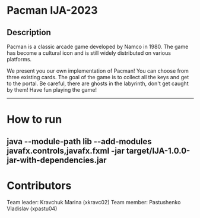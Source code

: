 # Pacman IJA-2023
## Description
Pacman is a classic arcade game developed by Namco in 1980. The game has become a cultural icon and is still widely distributed on various platforms. 

We present you our own implementation of Pacman! You can choose from three existing cards. The goal of the game is to collect all the keys and get to the portal. Be careful, there are ghosts in the labyrinth, don't get caught by them! 
Have fun playing the game!

------
# How to run
java --module-path lib --add-modules javafx.controls,javafx.fxml -jar target/IJA-1.0.0-jar-with-dependencies.jar
------
# Contributors
Team leader: Kravchuk Marina  (xkravc02)
Team member: Pastushenko Vladislav (xpastu04)
